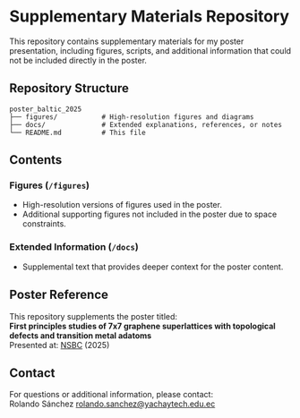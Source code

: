 # Supplementary Materials Repository

This repository contains supplementary materials for my poster presentation, including figures, scripts, and additional information that could not be included directly in the poster.

## Repository Structure

```
poster_baltic_2025
├── figures/           # High-resolution figures and diagrams
├── docs/              # Extended explanations, references, or notes
└── README.md          # This file
```

## Contents

### Figures (`/figures`)
- High-resolution versions of figures used in the poster.
- Additional supporting figures not included in the poster due to space constraints.

### Extended Information (`/docs`)
- Supplemental text that provides deeper context for the poster content.

## Poster Reference
This repository supplements the poster titled:  
**First principles studies of 7x7 graphene superlattices with topological defects and transition metal adatoms**  
Presented at: [NSBC](https://nsbc.ug.edu.pl/) (2025)  

## Contact
For questions or additional information, please contact:  
Rolando Sánchez 
rolando.sanchez@yachaytech.edu.ec


